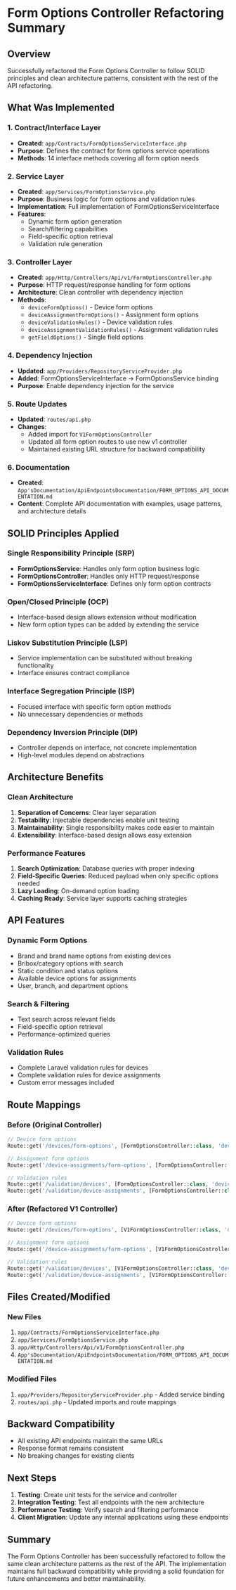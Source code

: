 # Form Options Controller Refactoring Summary

## Overview
Successfully refactored the Form Options Controller to follow SOLID principles and clean architecture patterns, consistent with the rest of the API refactoring.

## What Was Implemented

### 1. Contract/Interface Layer
- **Created**: `app/Contracts/FormOptionsServiceInterface.php`
- **Purpose**: Defines the contract for form options service operations
- **Methods**: 14 interface methods covering all form option needs

### 2. Service Layer
- **Created**: `app/Services/FormOptionsService.php`
- **Purpose**: Business logic for form options and validation rules
- **Implementation**: Full implementation of FormOptionsServiceInterface
- **Features**:
  - Dynamic form option generation
  - Search/filtering capabilities
  - Field-specific option retrieval
  - Validation rule generation

### 3. Controller Layer
- **Created**: `app/Http/Controllers/Api/v1/FormOptionsController.php`
- **Purpose**: HTTP request/response handling for form options
- **Architecture**: Clean controller with dependency injection
- **Methods**:
  - `deviceFormOptions()` - Device form options
  - `deviceAssignmentFormOptions()` - Assignment form options  
  - `deviceValidationRules()` - Device validation rules
  - `deviceAssignmentValidationRules()` - Assignment validation rules
  - `getFieldOptions()` - Single field options

### 4. Dependency Injection
- **Updated**: `app/Providers/RepositoryServiceProvider.php`
- **Added**: FormOptionsServiceInterface → FormOptionsService binding
- **Purpose**: Enable dependency injection for the service

### 5. Route Updates
- **Updated**: `routes/api.php`
- **Changes**:
  - Added import for `V1FormOptionsController`
  - Updated all form option routes to use new v1 controller
  - Maintained existing URL structure for backward compatibility

### 6. Documentation
- **Created**: `App'sDocumentation/ApiEndpointsDocumentation/FORM_OPTIONS_API_DOCUMENTATION.md`
- **Content**: Complete API documentation with examples, usage patterns, and architecture details

## SOLID Principles Applied

### Single Responsibility Principle (SRP)
- **FormOptionsService**: Handles only form option business logic
- **FormOptionsController**: Handles only HTTP request/response
- **FormOptionsServiceInterface**: Defines only form option contracts

### Open/Closed Principle (OCP)
- Interface-based design allows extension without modification
- New form option types can be added by extending the service

### Liskov Substitution Principle (LSP)
- Service implementation can be substituted without breaking functionality
- Interface ensures contract compliance

### Interface Segregation Principle (ISP)
- Focused interface with specific form option methods
- No unnecessary dependencies or methods

### Dependency Inversion Principle (DIP)
- Controller depends on interface, not concrete implementation
- High-level modules depend on abstractions

## Architecture Benefits

### Clean Architecture
1. **Separation of Concerns**: Clear layer separation
2. **Testability**: Injectable dependencies enable unit testing
3. **Maintainability**: Single responsibility makes code easier to maintain
4. **Extensibility**: Interface-based design allows easy extension

### Performance Features
1. **Search Optimization**: Database queries with proper indexing
2. **Field-Specific Queries**: Reduced payload when only specific options needed
3. **Lazy Loading**: On-demand option loading
4. **Caching Ready**: Service layer supports caching strategies

## API Features

### Dynamic Form Options
- Brand and brand name options from existing devices
- Bribox/category options with search
- Static condition and status options
- Available device options for assignments
- User, branch, and department options

### Search & Filtering
- Text search across relevant fields
- Field-specific option retrieval
- Performance-optimized queries

### Validation Rules
- Complete Laravel validation rules for devices
- Complete validation rules for device assignments
- Custom error messages included

## Route Mappings

### Before (Original Controller)
```php
// Device form options
Route::get('/devices/form-options', [FormOptionsController::class, 'deviceFormOptions']);

// Assignment form options  
Route::get('/device-assignments/form-options', [FormOptionsController::class, 'deviceAssignmentFormOptions']);

// Validation rules
Route::get('/validation/devices', [FormOptionsController::class, 'deviceValidationRules']);
Route::get('/validation/device-assignments', [FormOptionsController::class, 'deviceAssignmentValidationRules']);
```

### After (Refactored V1 Controller)
```php
// Device form options
Route::get('/devices/form-options', [V1FormOptionsController::class, 'deviceFormOptions']);

// Assignment form options
Route::get('/device-assignments/form-options', [V1FormOptionsController::class, 'deviceAssignmentFormOptions']);

// Validation rules
Route::get('/validation/devices', [V1FormOptionsController::class, 'deviceValidationRules']);
Route::get('/validation/device-assignments', [V1FormOptionsController::class, 'deviceAssignmentValidationRules']);
```

## Files Created/Modified

### New Files
1. `app/Contracts/FormOptionsServiceInterface.php`
2. `app/Services/FormOptionsService.php`
3. `app/Http/Controllers/Api/v1/FormOptionsController.php`
4. `App'sDocumentation/ApiEndpointsDocumentation/FORM_OPTIONS_API_DOCUMENTATION.md`

### Modified Files
1. `app/Providers/RepositoryServiceProvider.php` - Added service binding
2. `routes/api.php` - Updated imports and route mappings

## Backward Compatibility
- All existing API endpoints maintain the same URLs
- Response format remains consistent
- No breaking changes for existing clients

## Next Steps
1. **Testing**: Create unit tests for the service and controller
2. **Integration Testing**: Test all endpoints with the new architecture
3. **Performance Testing**: Verify search and filtering performance
4. **Client Migration**: Update any internal applications using these endpoints

## Summary
The Form Options Controller has been successfully refactored to follow the same clean architecture patterns as the rest of the API. The implementation maintains full backward compatibility while providing a solid foundation for future enhancements and better maintainability.
